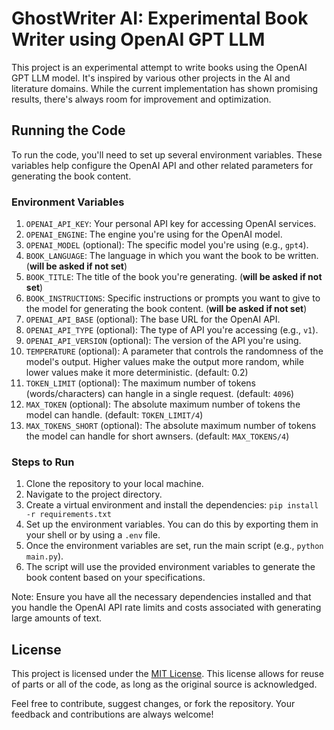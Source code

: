 # GhostWriter AI: Experimental Book Writer using OpenAI GPT LLM

This project is an experimental attempt to write books using the OpenAI GPT LLM model. It's inspired by various other projects in the AI and literature domains. While the current implementation has shown promising results, there's always room for improvement and optimization.

## Running the Code

To run the code, you'll need to set up several environment variables. These variables help configure the OpenAI API and other related parameters for generating the book content.

### Environment Variables

1. `OPENAI_API_KEY`: Your personal API key for accessing OpenAI services.
2. `OPENAI_ENGINE`: The engine you're using for the OpenAI model.
3. `OPENAI_MODEL` (optional): The specific model you're using (e.g., `gpt4`).
4. `BOOK_LANGUAGE`: The language in which you want the book to be written. (**will be asked if not set**)
5. `BOOK_TITLE`: The title of the book you're generating. (**will be asked if not set**)
6. `BOOK_INSTRUCTIONS`: Specific instructions or prompts you want to give to the model for generating the book content. (**will be asked if not set**)
7. `OPENAI_API_BASE` (optional): The base URL for the OpenAI API.
8. `OPENAI_API_TYPE` (optional): The type of API you're accessing (e.g., `v1`).
9. `OPENAI_API_VERSION` (optional): The version of the API you're using.
10. `TEMPERATURE` (optional): A parameter that controls the randomness of the model's output. Higher values make the output more random, while lower values make it more deterministic. (default: 0.2)
11. `TOKEN_LIMIT` (optional): The maximum number of tokens (words/characters) can hangle in a single request. (default: `4096`)
12. `MAX_TOKEN` (optional): The absolute maximum number of tokens the model can handle. (default: `TOKEN_LIMIT/4`)
13. `MAX_TOKENS_SHORT` (optional): The absolute maximum number of tokens the model can handle for short awnsers. (default: `MAX_TOKENS/4`)

### Steps to Run

1. Clone the repository to your local machine.
2. Navigate to the project directory.
3. Create a virtual environment and install the dependencies: `pip install -r requirements.txt`
4. Set up the environment variables. You can do this by exporting them in your shell or by using a `.env` file.
5. Once the environment variables are set, run the main script (e.g., `python main.py`).
6. The script will use the provided environment variables to generate the book content based on your specifications.

Note: Ensure you have all the necessary dependencies installed and that you handle the OpenAI API rate limits and costs associated with generating large amounts of text.

## License

This project is licensed under the [MIT License](https://opensource.org/licenses/MIT). This license allows for reuse of parts or all of the code, as long as the original source is acknowledged.

Feel free to contribute, suggest changes, or fork the repository. Your feedback and contributions are always welcome!
